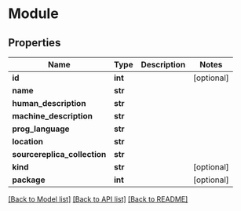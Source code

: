 # Module

## Properties
Name | Type | Description | Notes
------------ | ------------- | ------------- | -------------
**id** | **int** |  | [optional] 
**name** | **str** |  | 
**human_description** | **str** |  | 
**machine_description** | **str** |  | 
**prog_language** | **str** |  | 
**location** | **str** |  | 
**sourcereplica_collection** | **str** |  | 
**kind** | **str** |  | [optional] 
**package** | **int** |  | [optional] 

[[Back to Model list]](../README.md#documentation-for-models) [[Back to API list]](../README.md#documentation-for-api-endpoints) [[Back to README]](../README.md)


